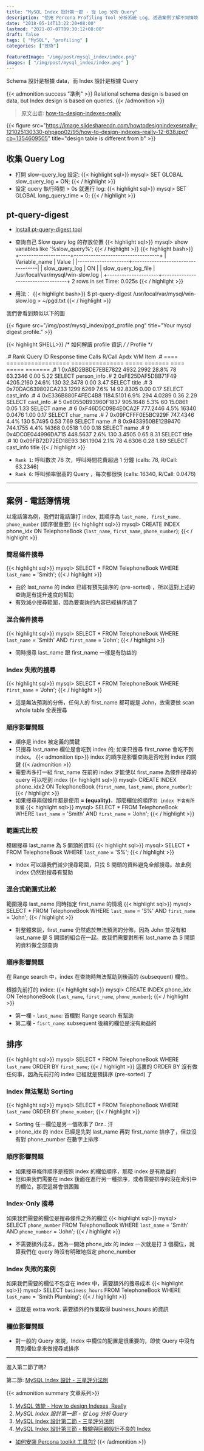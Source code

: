 ```yaml
---
title: "MySQL Index 設計第一節 - 從 Log 分析 Query"
description: "使用 Percona Profiling Tool 分析系統 Log, 透過案例了解不同情境的 Query 與 Index 的效果"
date: "2018-05-14T13:22:20+08:00"
lastmod: "2021-07-07T09:30:12+08:00"
draft: false
tags: [ "MySQL", "profiling" ]
categories: ["技術"]

featuredImage: "/img/post/mysql_index/index.png"
images: [ "/img/post/mysql_index/index.png" ]
---
```


Schema 設計是根據 data，而 Index 設計是根據 Query

<!--more-->

{{< admonition success "準則" >}}
Relational schema design is based on data, but Index design is based on queries.
{{< /admonition >}}

> 原文出處: [how-to-design-indexes-really](https://www.slideshare.net/billkarwin/how-to-design-indexes-really)

{{< figure src="https://image.slidesharecdn.com/howtodesignindexesreally-121025130330-phpapp02/95/how-to-design-indexes-really-12-638.jpg?cb=1354609505" title="design table is different from b" >}}

## 收集 Query Log
- 打開 slow-query_log 設定:
{{< highlight sql>}}
mysql> SET GLOBAL slow_query_log = ON;
{{< / highlight >}}
- 設定 query 執行時間 > 0s 就進行 log:
{{< highlight sql>}}
mysql> SET GLOBAL long_query_time = 0;
{{< / highlight >}}

## pt-query-digest
- [Install pt-query-digest tool](/install_percona_toolkit)
- 查詢自己 Slow query log 的存放位置
{{< highlight sql>}}
mysql> show variables like '%slow_query%';
{{< / highlight >}}
{{< highlight bash>}}
+---------------------+-----------------------------------+
| Variable_name       | Value                             |
|---------------------+-----------------------------------|
| slow_query_log      | ON                                |
| slow_query_log_file | /usr/local/var/mysql/win-slow.log |
+---------------------+-----------------------------------+
2 rows in set
Time: 0.025s
{{< / highlight >}}

- 用法：
{{< highlight bash>}}
$ pt-query-digest /usr/local/var/mysql/win-slow.log > ~/pgd.txt
{{< / highlight >}}

我們會看到類似以下的圖

{{< figure src="/img/post/mysql_index/pgd_profile.png" title="Your mysql digest profile." >}}

{{< highlight SHELL>}}
/* 如何解讀 profile 資訊 */
/* Profile */

.# Rank Query ID           Response time   Calls R/Call  Apdx V/M   Item
.# ==== ================== =============== ===== ======= ==== ===== =======
.#    1 0xA8D2BBDE7EBE7822 4932.2992 28.8%    78 63.2346 0.00 5.22 SELECT person_info
.#    2 0xFE25DAF5DBB71F49 4205.2160 24.6%   130 32.3478 0.00 3.47 SELECT title
.#    3 0x70DAC639802CA233 1299.6269  7.6%    14 92.8305 0.00 0.17 SELECT cast_info
.#    4 0xE336B880F4FEC4B8 1184.5101  6.9%   294  4.0289 0.36 2.29 SELECT cast_info
.#    5 0x60550B93960F1837  905.1648  5.3%    60 15.0861 0.05 1.33 SELECT name
.#    6 0xF46D5C09B4E0CA2F  777.2446  4.5% 16340  0.0476 1.00 0.17 SELECT char_name
.#    7 0x09FCFFF0E5BC929F  747.4346  4.4%   130  5.7495 0.53 7.69 SELECT name
.#    8 0x9433950BE12B9470  744.1755  4.4% 14368  0.0518 1.00 0.18 SELECT name
.#    9 0x4DC0E044996DA715  448.5637  2.6%   130  3.4505 0.65 8.31 SELECT title
.#   10 0x09FB72D72ED18E93  361.1904  2.1%    78  4.6306 0.28 1.89 SELECT cast_info title
{{< / highlight >}}

- `Rank 1`: 呼叫數次 78 次，呼叫時間花費超過 1 分鐘 (calls: 78,  R/Call: 63.2346)
- `Rank 6`: 呼叫頻率很高的 Query ，每次都很快 (calls: 16340, R/Call: 0.0476)

----

## 案例 - 電話簿情境
以電話簿為例，我們對電話簿打 index, 其順序為 `last_name, first_name, phone_number` (順序很重要)
{{< highlight sql>}}
mysql> CREATE INDEX phone_idx ON TelephoneBook (`last_name`, `first_name`, `phone_number`);
{{< / highlight >}}

### 簡易條件搜尋
{{< highlight sql>}}
mysql> SELECT * FROM TelephoneBook WHERE `last_name` = 'Smith';
{{< / highlight >}}

- 由於 last_name 的 index 已經有預先排序的 (pre-sorted) ，所以這對上述的查詢是有提升速度的幫助
- 有效減小搜尋範圍，因為要查詢的內容已經排序過了


### 混合條件搜尋
{{< highlight sql>}}
mysql> SELECT * FROM TelephoneBook WHERE `last_name` = 'Smith' AND `first_name` = 'John';
{{< / highlight >}}

- 同時搜尋 last_name 跟 first_name 一樣是有助益的

### Index 失敗的搜尋
{{< highlight sql>}}
mysql> SELECT * FROM TelephoneBook WHERE `first_name` = 'John';
{{< / highlight >}}

- 這是無法預測的分佈，任何人的 first_name 都可能是 John，故需要做 scan whole table 全表搜尋

### 順序影響問題
- 順序是 index 被定義的關鍵
- 只搜尋 last_name 欄位是會吃到 index 的; 如果只搜尋 first_name 會吃不到 index。
{{< admonition tip>}}
index 的順序是影響查詢是否吃到 index 的關鍵
{{< /admonition >}}
- 需要再多打一組 first_name 在前的 index 才能使以 first_name 為條件搜尋的 query 可以吃到 index
{{< highlight sql>}}
mysql> CREATE INDEX phone_idx2 ON TelephoneBook (`first_name`, `last_name`, `phone_number`);
{{< / highlight >}}
- 如果搜尋兩個條件都是使用 __= (equality)__，那麼欄位的順序`對 index 不會有所影響`
{{< highlight sql>}}
mysql> SELECT * FROM TelephoneBook WHERE `last_name` = 'Smith' AND `first_name` = 'John';
{{< / highlight >}}

### 範圍式比較
模糊搜尋 last_name 為 S 開頭的資料
{{< highlight sql>}}
mysql> SELECT * FROM TelephoneBook WHERE `last_name` = 'S%';
{{< / highlight >}}

- Index 可以讓我們減少搜尋範圍，只找 S 開頭的資料避免全部搜尋。故此例 index 仍然對搜尋有幫助

### 混合式範圍式比較
範圍搜尋 last_name 同時指定 first_name 的情境
{{< highlight sql>}}
mysql> SELECT * FROM TelephoneBook WHERE `last_name` = 'S%' AND `first_name` = 'John';
{{< / highlight >}}

- 對整體來說，first_name 仍然處於無法預測的分佈，因為 John 並沒有和 last_name 是 S 開頭的組合在一起。故我們需要對所有
last_name 為 S 開頭的資料做全部查詢

### 順序影響問題
在 Range search 中，index 在查詢時無法幫助到後面的 (subsequent) 欄位。

根據先前打的 index:
{{< highlight sql>}}
mysql> CREATE INDEX phone_idx ON TelephoneBook (`last_name`, `first_name`, `phone_number`);
{{< / highlight >}}

- 第一欄 - `last_name`: 首欄對 Range search 有幫助
- 第二欄 - `fisrt_name`: subsequent 後續的欄位是沒有助益的

## 排序
{{< highlight sql>}}
mysql> SELECT * FROM TelephoneBook WHERE `last_name` ORDER BY `first_name`;
{{< / highlight >}}
這裏的 ORDER BY 沒有做任何事，因為先前打的 index 已經就是預排序 (pre-sorted) 了

### Index 無法幫助 Sorting
{{< highlight sql>}}
mysql> SELECT * FROM TelephoneBook WHERE `last_name` ORDER BY `phone_number`;
{{< / highlight >}}

- Sorting 任一欄位是另一個故事了 0rz.. 汗
- phone_idx 的 index 已經是先對 last_name 再對 first_name 排序了，但並沒有對 phone_number 在數字上排序

### 順序影響問題
- 如果搜尋條件順序是按照 index 的欄位順序，那麼 index 是有助益的
- 但如果我們需要在 index 後面在進行另一種排序，或者需要排序的沒在索引中的欄位，那麼這將會很困難

### Index-Only 搜尋
如果我們需要的欄位是搜尋條件之外的欄位
{{< highlight sql>}}
mysql> SELECT `phone_number` FROM TelephoneBook WHERE `last_name` = 'Smith' AND `phone_number` = 'John';
{{< / highlight >}}

- 不需要額外成本，因為一開始 phone_idx 的 index 一次就是打 3 個欄位，就算我們在 query 時沒有明確地指定 phone_number

### Index 失敗的案例
如果我們需要的欄位不包含在 index 中，需要額外的搜尋成本
{{< highlight sql>}}
mysql> SELECT `business_hours` FROM TelephoneBook WHERE `last_name` = 'Smith Plumbing';
{{< / highlight >}}

- 這就是 extra work. 需要額外的作業取得 business_hours 的資訊

### 欄位影響問題
- 對一般的 Query 來說，Index 中欄位的配置是很重要的，即使 Query 中沒有用到欄位拿來做搜尋或排序

----

進入第二節了嗎?

第二節: [MySQL Index 設計 - 三星評分法則](/mysql_index_3star_system/)


{{< admonition summary 文章系列>}}
1. [MySQL 效能 - How to design Indexes, Really](/mysql_performance/)
2. _MySQL Index 設計第一節 - 從 Log 分析 Query_
3. [MySQL Index 設計第二節 - 三星評分法則](/mysql_index_3star_system/)
4. [MySQL Index 設計第三節 - 檢驗與回顧設計不良的 Index](/mysql_index_review/)

- [如何安裝 Percona toolkit 工具包?](/install_percona_toolkit/)
{{< /admonition >}}